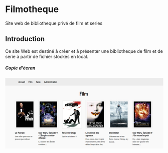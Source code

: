 # Filmotheque
Site web de bibliotheque privé de film et series

## Introduction
Ce site Web est destiné à créer et à présenter une bibliotheque de film et de serie à partir de fichier stockés en local.

##### Copie d'écran

![Texte alternatif](Capture1.png "texte pour le titre, facultatif")